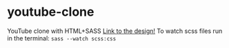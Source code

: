 # youtube-clone
YouTube clone with HTML+SASS
[Link to the design!](https://www.figma.com/file/aJ9JgD2wAg1r25eC1t61XX/Youtube-Website-(Community)?node-id=0%3A1)
To watch scss files run in the terminal: 
`sass --watch scss:css`